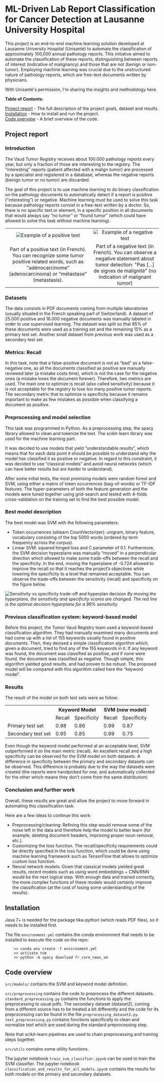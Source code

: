 # ML-Driven Lab Report Classification for Cancer Detection at Lausanne University Hospital

This project is an end-to-end machine learning solution developed at Lausanne University Hospital (Unisanté) to automate the classification of approximately 100,000 annual pathology reports. This initiative aimed to automate the classification of these reports, distinguishing between reports of interest (indicative of malignancy) and those that are not (benign or non-tumor). Employing machine learning was crucial due to the unstructured nature of pathology reports, which are free-text documents written by physicians.

With Unisanté's permission, I'm sharing the insights and methodology here.

**Table of Contents:**

[Project report](#Project-report) - The full description of the project goals, dataset and results.<br>
[Installation](#Installation) - How to install and run the project.<br>
[Code overview](#Code-overview) - A brief overview of the code.


## Project report
### Introduction
The Vaud Tumor Registry receives about 100.000 pathology reports every year, but only a fraction of those are interesting to the registry. The “interesting” reports (patient affected with a malign tumor) are processed by a specialist and registered in a database, whereas the negative reports (benign tumor or no tumor) are discarded.

The goal of this project is to use machine learning to do binary classification on the pathology documents to automatically detect if a report is positive (“interesting”) or negative. Machine learning must be used to solve this task because pathology reports consist in a free-text written by a doctor. So, there is no specific text or element, in a specific position in all documents that would always say “no tumor” or “found tumor” (which could have allowed to solve this task without machine learning).


|  | |
:-------------------------:|:-------------------------:
![Example of a positive text](images/positive_example.png)  |  ![Example of a negative text](images/negative_example.png)
Part of a positive text (in French). You can recognize some tumor positive related words, such as "adénocarcinome" (adenocarcinoma) or "métastase" (metastasis). | Part of a negative text (in French). You can observe a negative statement about tumor detection: "Pas [...] de signes de malignité" (no indication of malignant tumor)

### Datasets
The data consists in PDF documents coming from multiple laboratories (usually situated in the French speaking part of Switzerland). A dataset of 25.000 positive and 16.000 negative documents was manually labeled in order to use supervised learning. The dataset was split so that 85% of these documents were used as a training set and the remaining 15% as a primary test set. Another small dataset from previous work was used as a secondary test set.

### Metrics: Recall
In this task, note that a false-positive document is not as “bad” as a false-negative one, as all the documents classified as positive are manually reviewed later (a mistake costs time), which is not the case for the negative ones (a mistake loses the document forever). Therefore, two metrics are used. The main one to optimize is recall (also called sensitivity) because it is not acceptable for the registry to lose too many positive tumor reports. The secondary metric that to optimize is specificity because it remains important to make as few mistakes as possible when classifying a document as positive.

### Preprocessing and model selection
This task was programmed in Python. As a preprocessing step, the spacy library allowed to clean and tokenize the text. The scikit-learn library was used for the machine learning part.

It was decided to use models that yield “understandable results”, which means that for each data point it should be possible to understand why the model has classified it as positive or negative. In regard to this constraint, it was decided to use “classical models” and avoid neural networks (which can have better results but are harder to understand). 

After some initial tests, the most promising models were random forest and SVM, using either a matrix of token occurrences (bag-of-words) or TF-IDF features. The hyper-parameters of both the feature generation and the models were tuned together using grid-search and tested with 4-folds cross-validation on the training set to find the best possible model.

### Best model description
The best model was SVM with the following parameters:
-    Token occurrences (sklearn CountVectorizer): unigram, binary feature, vocabulary consisting of the top 5000 words (ordered by term frequency across the corpus).
-    Linear SVM: squared hinged loss and C parameter of 0.1.
Furthermore, the SVM decision hyperplane was manually “moved” in a perpendicular direction which allowed to make some trade-offs between the recall and the specificity. In the end, moving the hyperplane of -0.724 allowed to improve the recall so that it reaches the project’s objectives while lowering the specificity to a level that remained acceptable. You can observe the trade-offs between the sensitivity (recall) and specificity on the figure below.

![Sensitivity vs specificity trade-off and hyperplan decision](images/recall_vs_specificity.png)
*By moving the hyperplane, the sensitivity and specificity scores are changed. The red line is the optimal decision hyperplane for a 99% sensitivity.*

### Previous classification system: keyword-based model
Before this project, the Tumor Vaud Registry team used a keyword-based classification algorithm. They had manually examined many documents and had come up with a list of 155 keywords usually found in positive documents. Then, they devised a simple classification algorithm which, given a document, tried to find any of the 155 keywords in it. If any keyword was found, the document was classified as positive, and if none were found, the document was classified as negative. Though simple, this algorithm yielded good results, and had proven to be robust. The proposed model will be compared with this algorithm called here the “keyword model”.

### Results
The result of the model on both test sets were as follow:

<table>
  <tr>
    <th></th>
    <th colspan="2">Keyword Model</th>
    <th colspan="2">SVM (new model)</th>
  </tr>
  <tr>
    <td></td>
    <td>Recall</td>
    <td>Specificity</td>
    <td>Recall</td>
    <td>Specificity</td>
  </tr>
  <tr>
    <td>Primary test set</td>
    <td>0.98</td>
    <td>0.86</td>
    <td>0.99</td>
    <td>0.87</td>
  </tr>
  <tr>
    <td>Secondary test set</td>
    <td>0.95</td>
    <td>0.85</td>
    <td>0.99</td>
    <td>0.75</td>
  </tr>
</table>

Even though the keyword model performed at an acceptable level, SVM outperformed it on the main metric (recall). An excellent recall and a high specificity can be observed for the SVM model on both datasets. A difference in specificity between the primary and secondary datasets can be observed. This difference is probably due to the way the datasets were created (the reports were handpicked for one, and automatically collected for the other which means they don’t come from the same distribution).

### Conclusion and further work
Overall, these results are great and allow the project to move forward in automating this classification task.

Here are a few ideas to continue this work:
-	Preprocessing/cleaning: Refining this step would remove some of the noise left in the data and therefore help the model to better learn (for example, deleting document headers, improving proper noun removal, etc.).
-	Customizing the loss function. The recall/specificity requirements could be directly specified in the loss function, which could be done using machine learning framework such as TensorFlow that allows to optimize custom loss function.
-	Neural network models: Given that classical models yielded great results, recent models such as using word embeddings + CNN/RNN would be the next logical step. With enough data and trained correctly, the more complex functions of these models would certainly improve the classification (at the cost of losing some understanding of the results).

## Installation
Java 7+ is needed for the package tika-python (which reads PDF files), so it needs to be installed first.

The file `environment.yml` contains the conda environment that needs to be installed to execute the code on the repo:


```
    >> conda env create -f environment.yml
    >> activate tum
    >> python -m spacy download fr_core_news_sm
```

## Code overview
`src/models/` contains the SVM and keyword model definition.

`src/preprocessing` contains the code to preprocess the different datasets. `standard_preprocessing.py` contains the functions to apply the preprocessing to usual pdfs. The secondary dataset (dataset2), coming from a different source has to be treated a bit differently and the code for its preprocessing can be found in the file `preprocessing_dataset2.py`. `text_preprocessing.py` contains fonctions specifically to clean and normalize text which are used during the standard preprocessing step.

Note that scikit-learn pipelines are used to chain preprocessing and training steps together.

`src/utils` contains some utility functions.

The jupyter notebook `train_svm_classifier.ipynb` can be used to train the SVM classifier.
The jupyter notebook `classification_and_results_for_all_models.ipynb` contains the results for both models on the primary and secondary datasets.
